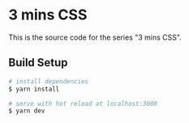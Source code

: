# 3 mins CSS

This is the source code for the series "3 mins CSS". 

## Build Setup

```bash
# install dependencies
$ yarn install

# serve with hot reload at localhost:3000
$ yarn dev
```
